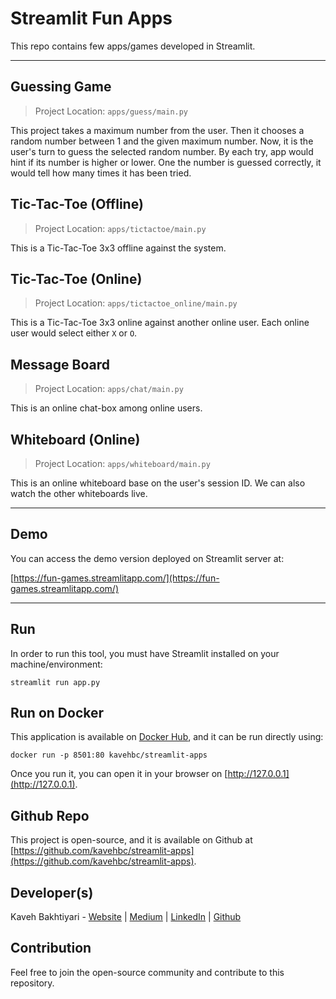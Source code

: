 # Streamlit Fun Apps
This repo contains few apps/games developed in Streamlit.

___
## Guessing Game

> Project Location: `apps/guess/main.py`

This project takes a maximum number from the user. Then it chooses a random number between 1 and the given maximum number.
Now, it is the user's turn to guess the selected random number. By each try, app would hint if its number is higher or lower.
One the number is guessed correctly, it would tell how many times it has been tried.

## Tic-Tac-Toe (Offline)

> Project Location: `apps/tictactoe/main.py`

This is a Tic-Tac-Toe 3x3 offline against the system.

## Tic-Tac-Toe (Online)

> Project Location: `apps/tictactoe_online/main.py`

This is a Tic-Tac-Toe 3x3 online against another online user. Each online user would select either `X` or `O`. 

## Message Board

> Project Location: `apps/chat/main.py`

This is an online chat-box among online users.

## Whiteboard (Online)

> Project Location: `apps/whiteboard/main.py`

This is an online whiteboard base on the user's session ID. We can also watch the other whiteboards live.

___
## Demo
You can access the demo version deployed on Streamlit server at:

[https://fun-games.streamlitapp.com/](https://fun-games.streamlitapp.com/)

___
## Run
In order to run this tool, you must have Streamlit installed on your machine/environment:

    streamlit run app.py

## Run on Docker
This application is available on [Docker Hub](https://hub.docker.com/r/kavehbc/streamlit-apps), and it can be run directly using:

    docker run -p 8501:80 kavehbc/streamlit-apps

Once you run it, you can open it in your browser on [http://127.0.0.1](http://127.0.0.1).

## Github Repo
This project is open-source, and it is available on Github at [https://github.com/kavehbc/streamlit-apps](https://github.com/kavehbc/streamlit-apps).

## Developer(s)
Kaveh Bakhtiyari - [Website](http://bakhtiyari.com) | [Medium](https://medium.com/@bakhtiyari)
  | [LinkedIn](https://www.linkedin.com/in/bakhtiyari) | [Github](https://github.com/kavehbc)

## Contribution
Feel free to join the open-source community and contribute to this repository.
